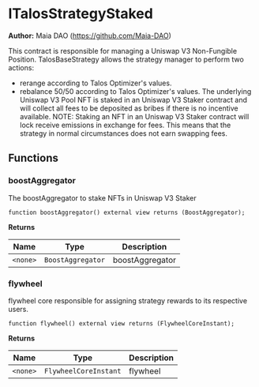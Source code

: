 # ITalosStrategyStaked

**Author:**
Maia DAO (https://github.com/Maia-DAO)

This contract is responsible for managing a Uniswap V3 Non-Fungible Position.
TalosBaseStrategy allows the strategy manager to perform two actions:
- rerange according to Talos Optimizer's values.
- rebalance 50/50 according to Talos Optimizer's values.
The underlying Uniswap V3 Pool NFT is staked in an Uniswap V3 Staker contract
and will collect all fees to be deposited as bribes if there is no incentive available.
NOTE: Staking an NFT in an Uniswap V3 Staker contract will lock receive emissions
in exchange for fees.
This means that the strategy in normal circumstances does not earn swapping fees.


## Functions
### boostAggregator

The boostAggregator to stake NFTs in Uniswap V3 Staker


```solidity
function boostAggregator() external view returns (BoostAggregator);
```
**Returns**

|Name|Type|Description|
|----|----|-----------|
|`<none>`|`BoostAggregator`|boostAggregator|


### flywheel

flywheel core responsible for assigning strategy rewards
to its respective users.


```solidity
function flywheel() external view returns (FlywheelCoreInstant);
```
**Returns**

|Name|Type|Description|
|----|----|-----------|
|`<none>`|`FlywheelCoreInstant`|flywheel|


